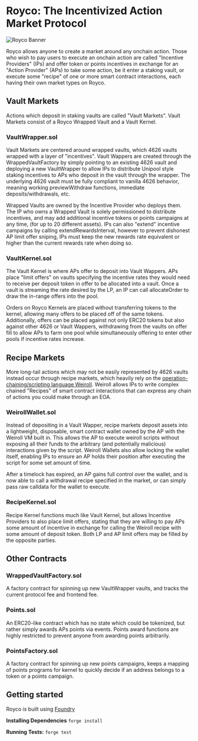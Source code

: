 # Royco: The Incentivized Action Market Protocol
![Royco Banner](./roycobanner.png)

Royco allows anyone to create a market around any onchain action. Those who wish to pay users to execute an onchain action are called "Incentive Providers" (IPs) and offer token or points incentives in exchange for an "Action Provider" (APs) to take some action, be it enter a staking vault, or execute some "recipe" of one or more smart contract interactions, each having their own market types on Royco.

## Vault Markets
Actions which deposit in staking vaults are called "Vault Markets". Vault Markets consist of a Royco Wrapped Vault and a Vault Kernel.
### VaultWrapper.sol
Vault Markets are centered around wrapped vaults, which 4626 vaults wrapped with a layer of "incentives". Vault Wappers are created through the WrappedVaultFactory by simply pointing to an existing 4626 vault and deploying a new VaultWrapper to allow IPs to distribute Unipool style staking incentives to APs who deposit in the vault through the wrapper. The underlying 4626 vault must be fully compliant to vanilla 4626 behavior, meaning working previewWithdraw functions, immediate deposits/withdrawals, etc.

Wrapped Vaults are owned by the Incentive Provider who deploys them. The IP who owns a Wrapped Vault is solely permissioned to distribute incentives, and may add additional incentive tokens or points campaigns at any time, (for up to 20 different assets). IPs can also "extend" incentive campaigns by calling extendRewardsInterval, however to prevent dishonest AP limit offer sniping, IPs must keep the new rewards rate equivalent or higher than the current rewards rate when doing so.

### VaultKernel.sol
The Vault Kernel is where APs offer to deposit into Vault Wappers. APs place "limit offers" on vaults specifying the incentive rates they would need to receive per deposit token in offer to be allocated into a vault. Once a vault is streaming the rate desired by the LP, an IP can call allocateOrder to draw the in-range offers into the pool.

Orders on Royco Kernels are placed without transferring tokens to the kernel, allowing many offers to be placed off of the same tokens. Additionally, offers can be placed against not only ERC20 tokens but also against other 4626 or Vault Wappers, withdrawing from the vaults on offer fill to allow APs to farm one pool while simultaneously offering to enter other pools if incentive rates increase.

## Recipe Markets
More long-tail actions which may not be easily represented by 4626 vaults instead occur through recipe markets, which heavily rely on the [operation-chaining/scripting language Weiroll](https://github.com/weiroll/weiroll). Weiroll allows IPs to write complex chained "Recipes" of smart contract interactions that can express any chain of actions you could make through an EOA.

### WeirollWallet.sol
Instead of depositing in a Vault Wapper, recipe markets deposit assets into a lightweight, disposable, smart contract wallet owned by the AP with the Weiroll VM built in. This allows the AP to execute weiroll scripts without exposing all their funds to the arbitrary (and potentially malicious) interactions given by the script. Weiroll Wallets also allow locking the wallet itself, enabling IPs to ensure an AP holds their position after executing the script for some set amount of time. 

After a timelock has expired, an AP gains full control over the wallet, and is now able to call a withdrawal recipe specified in the market, or can simply pass raw calldata for the wallet to execute.

### RecipeKernel.sol
Recipe Kernel functions much like Vault Kernel, but allows Incentive Providers to also place limit offers, stating that they are willing to pay APs some amount of incentive in exchange for calling the Weiroll recipe with some amount of deposit token. Both LP and AP limit offers may be filled by the opposite parties.

## Other Contracts

### WrappedVaultFactory.sol
A factory contract for spinning up new VaultWrapper vaults, and tracks the current protocol fee and frontend fee.

### Points.sol
An ERC20-like contract which has no state which could be tokenized, but rather simply awards APs points via events. Points award functions are highly restricted to prevent anyone from awarding points arbitrarily.

### PointsFactory.sol
A factory contract for spinning up new points campaigns, keeps a mapping of points programs for kernel to quickly decide if an address belongs to a token or a points campaign.

## Getting started
Royco is built using [Foundry](https://github.com/foundry-rs/foundry)

**Installing Dependencies** ``` forge install ```

**Running Tests:** ``` forge test ```

